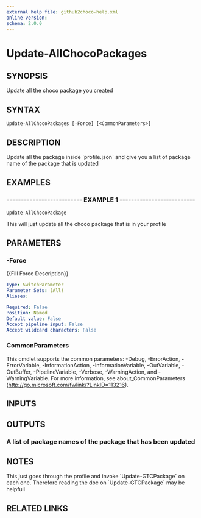 ```yaml
---
external help file: github2choco-help.xml
online version: 
schema: 2.0.0
---
```


# Update-AllChocoPackages

## SYNOPSIS
Update all the choco package you created

## SYNTAX

```
Update-AllChocoPackages [-Force] [<CommonParameters>]
```

## DESCRIPTION
Update all the package inside \`profile.json\` and give you a list of package name of the package that is updated

## EXAMPLES

### -------------------------- EXAMPLE 1 --------------------------
```
Update-AllChocoPackage
```

This will just update all the choco package that is in your profile

## PARAMETERS

### -Force
{{Fill Force Description}}

```yaml
Type: SwitchParameter
Parameter Sets: (All)
Aliases: 

Required: False
Position: Named
Default value: False
Accept pipeline input: False
Accept wildcard characters: False
```

### CommonParameters
This cmdlet supports the common parameters: -Debug, -ErrorAction, -ErrorVariable, -InformationAction, -InformationVariable, -OutVariable, -OutBuffer, -PipelineVariable, -Verbose, -WarningAction, and -WarningVariable. For more information, see about_CommonParameters (http://go.microsoft.com/fwlink/?LinkID=113216).

## INPUTS

## OUTPUTS

### A list of package names of the package that has been updated

## NOTES
This just goes through the profile and invoke \`Update-GTCPackage\` on each one.
Therefore reading the doc on \`Update-GTCPackage\` may be helpfull

## RELATED LINKS

